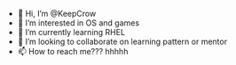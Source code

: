 - 👋 Hi, I’m @KeepCrow
- 👀 I’m interested in OS and games
- 🌱 I’m currently learning RHEL
- 💞️ I’m looking to collaborate on learning pattern or mentor
- 📫 How to reach me??? hhhhh

<!---
KeepCrow/KeepCrow is a ✨ special ✨ repository because its `README.md` (this file) appears on your GitHub profile.
You can click the Preview link to take a look at your changes.
--->
